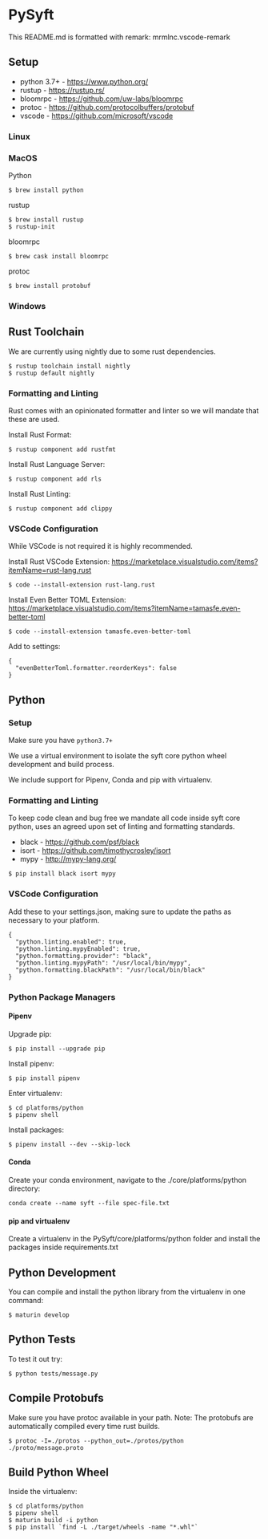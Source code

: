 # PySyft

This README.md is formatted with remark:
mrmlnc.vscode-remark

## Setup

- python 3.7+ - https://www.python.org/
- rustup - https://rustup.rs/
- bloomrpc - https://github.com/uw-labs/bloomrpc
- protoc - https://github.com/protocolbuffers/protobuf
- vscode - https://github.com/microsoft/vscode

### Linux

### MacOS

Python

```
$ brew install python
```

rustup

```
$ brew install rustup
$ rustup-init
```

bloomrpc

```
$ brew cask install bloomrpc
```

protoc

```
$ brew install protobuf
```

### Windows

## Rust Toolchain

We are currently using nightly due to some rust dependencies.

```
$ rustup toolchain install nightly
$ rustup default nightly
```

### Formatting and Linting

Rust comes with an opinionated formatter and linter so we will mandate that these are used.

Install Rust Format:

```
$ rustup component add rustfmt
```

Install Rust Language Server:

```
$ rustup component add rls
```

Install Rust Linting:

```
$ rustup component add clippy
```

### VSCode Configuration

While VSCode is not required it is highly recommended.

Install Rust VSCode Extension:
https://marketplace.visualstudio.com/items?itemName=rust-lang.rust

```
$ code --install-extension rust-lang.rust
```

Install Even Better TOML Extension:
https://marketplace.visualstudio.com/items?itemName=tamasfe.even-better-toml

```
$ code --install-extension tamasfe.even-better-toml
```

Add to settings:

```
{
  "evenBetterToml.formatter.reorderKeys": false
}
```

## Python

### Setup

Make sure you have `python3.7+`

We use a virtual environment to isolate the syft core python wheel development and build process.

We include support for Pipenv, Conda and pip with virtualenv.

### Formatting and Linting

To keep code clean and bug free we mandate all code inside syft core python, uses an agreed upon set of linting and formatting standards.

- black - https://github.com/psf/black
- isort - https://github.com/timothycrosley/isort
- mypy - http://mypy-lang.org/

```
$ pip install black isort mypy
```

### VSCode Configuration

Add these to your settings.json, making sure to update the paths as necessary to your platform.

```
{
  "python.linting.enabled": true,
  "python.linting.mypyEnabled": true,
  "python.formatting.provider": "black",
  "python.linting.mypyPath": "/usr/local/bin/mypy",
  "python.formatting.blackPath": "/usr/local/bin/black"
}
```

### Python Package Managers

#### Pipenv

Upgrade pip:

```
$ pip install --upgrade pip
```

Install pipenv:

```
$ pip install pipenv
```

Enter virtualenv:

```
$ cd platforms/python
$ pipenv shell
```

Install packages:

```
$ pipenv install --dev --skip-lock
```

#### Conda

Create your conda environment, navigate to the ./core/platforms/python directory:

```
conda create --name syft --file spec-file.txt
```

#### pip and virtualenv

Create a virtualenv in the PySyft/core/platforms/python folder and install the packages inside requirements.txt

## Python Development

You can compile and install the python library from the virtualenv in one command:

```
$ maturin develop
```

## Python Tests

To test it out try:

```
$ python tests/message.py
```

## Compile Protobufs

Make sure you have protoc available in your path.
Note: The protobufs are automatically compiled every time rust builds.

```
$ protoc -I=./protos --python_out=./protos/python ./proto/message.proto
```

## Build Python Wheel

Inside the virtualenv:

```
$ cd platforms/python
$ pipenv shell
$ maturin build -i python
$ pip install `find -L ./target/wheels -name "*.whl"`
```
